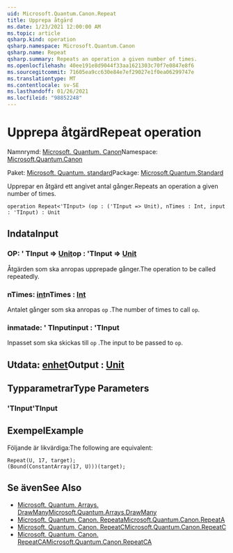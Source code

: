 ```yaml
---
uid: Microsoft.Quantum.Canon.Repeat
title: Upprepa åtgärd
ms.date: 1/23/2021 12:00:00 AM
ms.topic: article
qsharp.kind: operation
qsharp.namespace: Microsoft.Quantum.Canon
qsharp.name: Repeat
qsharp.summary: Repeats an operation a given number of times.
ms.openlocfilehash: 40ee191e8d9044f33aa1621303c70f7e0847e8f6
ms.sourcegitcommit: 71605ea9cc630e84e7ef29027e1f0ea06299747e
ms.translationtype: MT
ms.contentlocale: sv-SE
ms.lasthandoff: 01/26/2021
ms.locfileid: "98852248"
---
```

# <a name="repeat-operation"></a><span data-ttu-id="3769e-102">Upprepa åtgärd</span><span class="sxs-lookup"><span data-stu-id="3769e-102">Repeat operation</span></span>

<span data-ttu-id="3769e-103">Namnrymd: [Microsoft. Quantum. Canon](xref:Microsoft.Quantum.Canon)</span><span class="sxs-lookup"><span data-stu-id="3769e-103">Namespace: [Microsoft.Quantum.Canon](xref:Microsoft.Quantum.Canon)</span></span>

<span data-ttu-id="3769e-104">Paket: [Microsoft. Quantum. standard](https://nuget.org/packages/Microsoft.Quantum.Standard)</span><span class="sxs-lookup"><span data-stu-id="3769e-104">Package: [Microsoft.Quantum.Standard](https://nuget.org/packages/Microsoft.Quantum.Standard)</span></span>


<span data-ttu-id="3769e-105">Upprepar en åtgärd ett angivet antal gånger.</span><span class="sxs-lookup"><span data-stu-id="3769e-105">Repeats an operation a given number of times.</span></span>

```qsharp
operation Repeat<'TInput> (op : ('TInput => Unit), nTimes : Int, input : 'TInput) : Unit
```


## <a name="input"></a><span data-ttu-id="3769e-106">Indata</span><span class="sxs-lookup"><span data-stu-id="3769e-106">Input</span></span>

### <a name="op--tinput--unit"></a><span data-ttu-id="3769e-107">OP: ' TInput => [Unit](xref:microsoft.quantum.lang-ref.unit)</span><span class="sxs-lookup"><span data-stu-id="3769e-107">op : 'TInput => [Unit](xref:microsoft.quantum.lang-ref.unit)</span></span> 

<span data-ttu-id="3769e-108">Åtgärden som ska anropas upprepade gånger.</span><span class="sxs-lookup"><span data-stu-id="3769e-108">The operation to be called repeatedly.</span></span>


### <a name="ntimes--int"></a><span data-ttu-id="3769e-109">nTimes: [int](xref:microsoft.quantum.lang-ref.int)</span><span class="sxs-lookup"><span data-stu-id="3769e-109">nTimes : [Int](xref:microsoft.quantum.lang-ref.int)</span></span>

<span data-ttu-id="3769e-110">Antalet gånger som ska anropas `op` .</span><span class="sxs-lookup"><span data-stu-id="3769e-110">The number of times to call `op`.</span></span>


### <a name="input--tinput"></a><span data-ttu-id="3769e-111">inmatade: ' TInput</span><span class="sxs-lookup"><span data-stu-id="3769e-111">input : 'TInput</span></span>

<span data-ttu-id="3769e-112">Inpasset som ska skickas till `op` .</span><span class="sxs-lookup"><span data-stu-id="3769e-112">The input to be passed to `op`.</span></span>



## <a name="output--unit"></a><span data-ttu-id="3769e-113">Utdata: [enhet](xref:microsoft.quantum.lang-ref.unit)</span><span class="sxs-lookup"><span data-stu-id="3769e-113">Output : [Unit](xref:microsoft.quantum.lang-ref.unit)</span></span>



## <a name="type-parameters"></a><span data-ttu-id="3769e-114">Typparametrar</span><span class="sxs-lookup"><span data-stu-id="3769e-114">Type Parameters</span></span>

### <a name="tinput"></a><span data-ttu-id="3769e-115">'TInput</span><span class="sxs-lookup"><span data-stu-id="3769e-115">'TInput</span></span>



## <a name="example"></a><span data-ttu-id="3769e-116">Exempel</span><span class="sxs-lookup"><span data-stu-id="3769e-116">Example</span></span>

<span data-ttu-id="3769e-117">Följande är likvärdiga:</span><span class="sxs-lookup"><span data-stu-id="3769e-117">The following are equivalent:</span></span>

```qsharp
Repeat(U, 17, target);
(Bound(ConstantArray(17, U)))(target);
```

## <a name="see-also"></a><span data-ttu-id="3769e-118">Se även</span><span class="sxs-lookup"><span data-stu-id="3769e-118">See Also</span></span>

- [<span data-ttu-id="3769e-119">Microsoft. Quantum. Arrays. DrawMany</span><span class="sxs-lookup"><span data-stu-id="3769e-119">Microsoft.Quantum.Arrays.DrawMany</span></span>](xref:Microsoft.Quantum.Arrays.DrawMany)
- [<span data-ttu-id="3769e-120">Microsoft. Quantum. Canon. Repeata</span><span class="sxs-lookup"><span data-stu-id="3769e-120">Microsoft.Quantum.Canon.RepeatA</span></span>](xref:Microsoft.Quantum.Canon.RepeatA)
- [<span data-ttu-id="3769e-121">Microsoft. Quantum. Canon. RepeatC</span><span class="sxs-lookup"><span data-stu-id="3769e-121">Microsoft.Quantum.Canon.RepeatC</span></span>](xref:Microsoft.Quantum.Canon.RepeatC)
- [<span data-ttu-id="3769e-122">Microsoft. Quantum. Canon. RepeatCA</span><span class="sxs-lookup"><span data-stu-id="3769e-122">Microsoft.Quantum.Canon.RepeatCA</span></span>](xref:Microsoft.Quantum.Canon.RepeatCA)